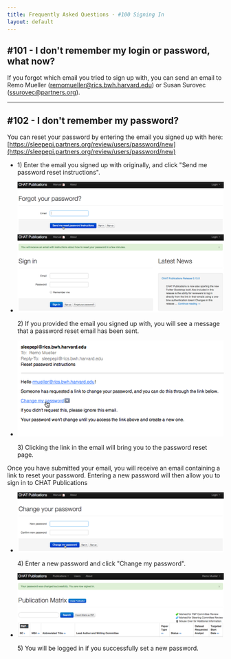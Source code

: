 ```yaml
---
title: Frequently Asked Questions - #100 Signing In
layout: default
---
```


## #101 - I don't remember my login or password, what now?

If you forgot which email you tried to sign up with, you can send an email to Remo Mueller (<remomueller@rics.bwh.harvard.edu>) or Susan Surovec (<ssurovec@partners.org>).

<hr class="soften">

## #102 - I don't remember my password?

You can reset your password by entering the email you signed up with here: [https://sleepepi.partners.org/review/users/password/new](https://sleepepi.partners.org/review/users/password/new)

<ul class="thumbnails">
  <li class="span4">
    <div class="thumbnail">
      <div class="caption">
        <p>1) Enter the email you signed up with originally, and click "Send me password reset instructions".</p>
      </div>
      <a data-toggle="lightbox" href="#chatpub_reset_password01">
        <img src="../screenshots/chatpub_reset_password01.png" alt="Enter Email">
      </a>
    </div>
  </li>
  <li class="span4">
    <div class="thumbnail">
      <a data-toggle="lightbox" href="#chatpub_reset_password02">
        <img src="../screenshots/chatpub_reset_password02.png" alt="Email Sent Confirmation">
      </a>
      <div class="caption">
        <p>2) If you provided the email you signed up with, you will see a message that a password reset email has been sent.</p>
      </div>
    </div>
  </li>
  <li class="span4">
    <div class="thumbnail">
      <a data-toggle="lightbox" href="#chatpub_reset_password03">
        <img src="../screenshots/chatpub_reset_password03.png" alt="Reset Password Email">
      </a>
      <div class="caption">
        <p>3) Clicking the link in the email will bring you to the password reset page.</p>
      </div>
    </div>
  </li>
</ul>


Once you have submitted your email, you will receive an email containing a link to reset your password. Entering a new password will then allow you to sign in to CHAT Publications

<ul class="thumbnails">
  <li class="span4">
    <div class="thumbnail">
      <a data-toggle="lightbox" href="#chatpub_reset_password04">
        <img src="../screenshots/chatpub_reset_password04.png" alt="Enter New Password">
      </a>
      <div class="caption">
        <p>4) Enter a new password and click "Change my password".</p>
      </div>
    </div>
  </li>
  <li class="span4">
    <div class="thumbnail">
      <a data-toggle="lightbox" href="#chatpub_reset_password05">
        <img src="../screenshots/chatpub_reset_password05.png" alt="Password Changed Successfully">
      </a>
      <div class="caption">
        <p>5) You will be logged in if you successfully set a new password.</p>
      </div>
    </div>
  </li>
</ul>


<div class="lightbox fade" id="chatpub_reset_password01" style="display: none;">
  <div class='lightbox-content'>
    <img src="../screenshots/chatpub_reset_password01.png" alt="Enter Email">
  </div>
</div>

<div class="lightbox fade" id="chatpub_reset_password02" style="display: none;">
  <div class='lightbox-content'>
    <img src="../screenshots/chatpub_reset_password02.png" alt="Email Sent Confirmation">
  </div>
</div>

<div class="lightbox fade" id="chatpub_reset_password03" style="display: none;">
  <div class='lightbox-content'>
    <img src="../screenshots/chatpub_reset_password03.png" alt="Reset Password Email">
  </div>
</div>

<div class="lightbox fade" id="chatpub_reset_password04" style="display: none;">
  <div class='lightbox-content'>
    <img src="../screenshots/chatpub_reset_password04.png" alt="Enter New Password">
  </div>
</div>

<div class="lightbox fade" id="chatpub_reset_password05" style="display: none;">
  <div class='lightbox-content'>
    <img src="../screenshots/chatpub_reset_password05.png" alt="Password Changed Successfully">
  </div>
</div>
